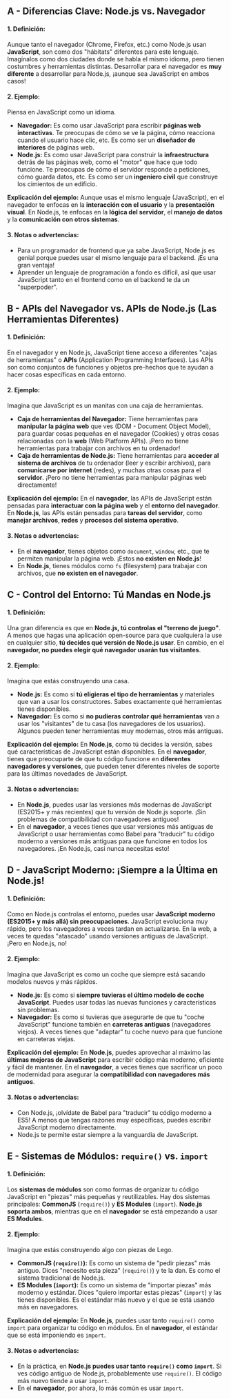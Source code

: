 ## A - Diferencias Clave: Node.js vs. Navegador

#### 1. **Definición:**

Aunque tanto el navegador (Chrome, Firefox, etc.) como Node.js usan **JavaScript**, son como dos "hábitats" diferentes para este lenguaje. Imagínalos como dos ciudades donde se habla el mismo idioma, pero tienen costumbres y herramientas distintas. Desarrollar para el navegador es **muy diferente** a desarrollar para Node.js, ¡aunque sea JavaScript en ambos casos!

#### 2. **Ejemplo:**

Piensa en JavaScript como un idioma.

- **Navegador:** Es como usar JavaScript para escribir **páginas web interactivas**. Te preocupas de cómo se ve la página, cómo reacciona cuando el usuario hace clic, etc. Es como ser un **diseñador de interiores** de páginas web.
- **Node.js:** Es como usar JavaScript para construir la **infraestructura** detrás de las páginas web, como el "motor" que hace que todo funcione. Te preocupas de cómo el servidor responde a peticiones, cómo guarda datos, etc. Es como ser un **ingeniero civil** que construye los cimientos de un edificio.

**Explicación del ejemplo:**
Aunque usas el mismo lenguaje (JavaScript), en el navegador te enfocas en la **interacción con el usuario** y la **presentación visual**. En Node.js, te enfocas en la **lógica del servidor**, el **manejo de datos** y la **comunicación con otros sistemas**.

#### 3. **Notas o advertencias:**

- Para un programador de frontend que ya sabe JavaScript, Node.js es genial porque puedes usar el mismo lenguaje para el backend. ¡Es una gran ventaja!
- Aprender un lenguaje de programación a fondo es difícil, así que usar JavaScript tanto en el frontend como en el backend te da un "superpoder".

## B - APIs del Navegador vs. APIs de Node.js (Las Herramientas Diferentes)

#### 1. **Definición:**

En el navegador y en Node.js, JavaScript tiene acceso a diferentes "cajas de herramientas" o **APIs** (Application Programming Interfaces). Las APIs son como conjuntos de funciones y objetos pre-hechos que te ayudan a hacer cosas específicas en cada entorno.

#### 2. **Ejemplo:**

Imagina que JavaScript es un manitas con una caja de herramientas.

- **Caja de herramientas del Navegador:** Tiene herramientas para **manipular la página web** que ves (DOM - Document Object Model), para guardar cosas pequeñas en el navegador (Cookies) y otras cosas relacionadas con la **web** (Web Platform APIs). ¡Pero no tiene herramientas para trabajar con archivos en tu ordenador!
- **Caja de herramientas de Node.js:** Tiene herramientas para **acceder al sistema de archivos** de tu ordenador (leer y escribir archivos), para **comunicarse por internet** (redes), y muchas otras cosas para el **servidor**. ¡Pero no tiene herramientas para manipular páginas web directamente!

**Explicación del ejemplo:**
En el **navegador**, las APIs de JavaScript están pensadas para **interactuar con la página web** y el **entorno del navegador**. En **Node.js**, las APIs están pensadas para **tareas del servidor**, como **manejar archivos**, **redes** y **procesos del sistema operativo**.

#### 3. **Notas o advertencias:**

- En el **navegador**, tienes objetos como `document`, `window`, etc., que te permiten manipular la página web. ¡Estos **no existen en Node.js**!
- En **Node.js**, tienes módulos como `fs` (filesystem) para trabajar con archivos, que **no existen en el navegador**.

## C - Control del Entorno: Tú Mandas en Node.js

#### 1. **Definición:**

Una gran diferencia es que en **Node.js, tú controlas el "terreno de juego"**. A menos que hagas una aplicación open-source para que cualquiera la use en cualquier sitio, **tú decides qué versión de Node.js usar**. En cambio, en el **navegador, no puedes elegir qué navegador usarán tus visitantes**.

#### 2. **Ejemplo:**

Imagina que estás construyendo una casa.

- **Node.js:** Es como si **tú eligieras el tipo de herramientas** y materiales que van a usar los constructores. Sabes exactamente qué herramientas tienes disponibles.
- **Navegador:** Es como si **no pudieras controlar qué herramientas** van a usar los "visitantes" de tu casa (los navegadores de los usuarios). Algunos pueden tener herramientas muy modernas, otros más antiguas.

**Explicación del ejemplo:**
En **Node.js**, como tú decides la versión, sabes qué características de JavaScript están disponibles. En el **navegador**, tienes que preocuparte de que tu código funcione en **diferentes navegadores y versiones**, que pueden tener diferentes niveles de soporte para las últimas novedades de JavaScript.

#### 3. **Notas o advertencias:**

- En **Node.js**, puedes usar las versiones más modernas de JavaScript (ES2015+ y más recientes) que tu versión de Node.js soporte. ¡Sin problemas de compatibilidad con navegadores antiguos!
- En el **navegador**, a veces tienes que usar versiones más antiguas de JavaScript o usar herramientas como Babel para "traducir" tu código moderno a versiones más antiguas para que funcione en todos los navegadores. ¡En Node.js, casi nunca necesitas esto!

## D - JavaScript Moderno: ¡Siempre a la Última en Node.js!

#### 1. **Definición:**

Como en Node.js controlas el entorno, puedes usar **JavaScript moderno (ES2015+ y más allá) sin preocupaciones**. JavaScript evoluciona muy rápido, pero los navegadores a veces tardan en actualizarse. En la web, a veces te quedas "atascado" usando versiones antiguas de JavaScript. ¡Pero en Node.js, no!

#### 2. **Ejemplo:**

Imagina que JavaScript es como un coche que siempre está sacando modelos nuevos y más rápidos.

- **Node.js:** Es como si **siempre tuvieras el último modelo de coche JavaScript**. Puedes usar todas las nuevas funciones y características sin problemas.
- **Navegador:** Es como si tuvieras que asegurarte de que tu "coche JavaScript" funcione también en **carreteras antiguas** (navegadores viejos). A veces tienes que "adaptar" tu coche nuevo para que funcione en carreteras viejas.

**Explicación del ejemplo:**
En **Node.js**, puedes aprovechar al máximo las **últimas mejoras de JavaScript** para escribir código más moderno, eficiente y fácil de mantener. En el **navegador**, a veces tienes que sacrificar un poco de modernidad para asegurar la **compatibilidad con navegadores más antiguos**.

#### 3. **Notas o advertencias:**

- Con Node.js, ¡olvídate de Babel para "traducir" tu código moderno a ES5! A menos que tengas razones muy específicas, puedes escribir JavaScript moderno directamente.
- Node.js te permite estar siempre a la vanguardia de JavaScript.

## E - Sistemas de Módulos: `require()` vs. `import`

#### 1. **Definición:**

Los **sistemas de módulos** son como formas de organizar tu código JavaScript en "piezas" más pequeñas y reutilizables. Hay dos sistemas principales: **CommonJS** (`require()`) y **ES Modules** (`import`). **Node.js soporta ambos**, mientras que en el **navegador** se está empezando a usar **ES Modules**.

#### 2. **Ejemplo:**

Imagina que estás construyendo algo con piezas de Lego.

- **CommonJS (`require()`):** Es como un sistema de "pedir piezas" más antiguo. Dices "necesito esta pieza" (`require()`) y te la dan. Es como el sistema tradicional de Node.js.
- **ES Modules (`import`):** Es como un sistema de "importar piezas" más moderno y estándar. Dices "quiero importar estas piezas" (`import`) y las tienes disponibles. Es el estándar más nuevo y el que se está usando más en navegadores.

**Explicación del ejemplo:**
En **Node.js**, puedes usar tanto `require()` como `import` para organizar tu código en módulos. En el **navegador**, el estándar que se está imponiendo es `import`.

#### 3. **Notas o advertencias:**

- En la práctica, en **Node.js puedes usar tanto `require()` como `import`**. Si ves código antiguo de Node.js, probablemente use `require()`. El código más nuevo tiende a usar `import`.
- En el **navegador**, por ahora, lo más común es usar `import`.
